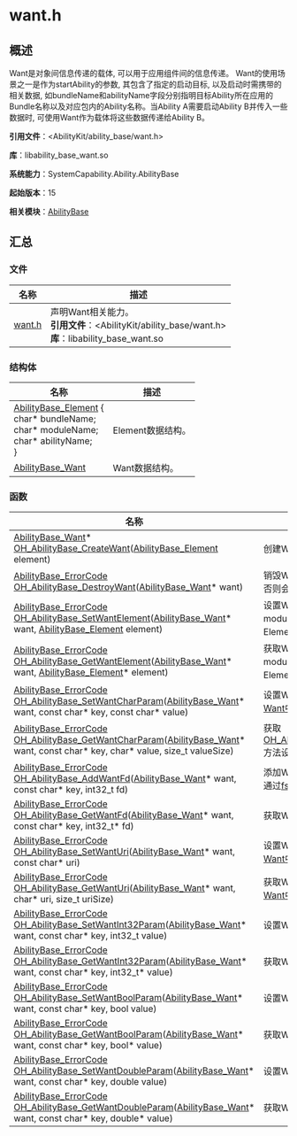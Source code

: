 # want.h


## 概述

Want是对象间信息传递的载体, 可以用于应用组件间的信息传递。 Want的使用场景之一是作为startAbility的参数, 其包含了指定的启动目标, 以及启动时需携带的相关数据, 如bundleName和abilityName字段分别指明目标Ability所在应用的Bundle名称以及对应包内的Ability名称。当Ability A需要启动Ability B并传入一些数据时, 可使用Want作为载体将这些数据传递给Ability B。

**引用文件**：<AbilityKit/ability_base/want.h>

**库**：libability_base_want.so

**系统能力**：SystemCapability.Ability.AbilityBase

**起始版本**：15

**相关模块**：[AbilityBase](_ability_base.md)


## 汇总

### 文件

| 名称                                          | 描述                                                         |
| --------------------------------------------- | ------------------------------------------------------------ |
| [want.h](want__8h.md) | 声明Want相关能力。<br/>**引用文件**：<AbilityKit/ability_base/want.h><br/>**库**：libability_base_want.so |


### 结构体

| 名称                                                         | 描述                         |
| ------------------------------------------------------------ | ---------------------------- |
| [AbilityBase_Element](_ability_base_element.md#abilitybase_element) {<br/>    char* bundleName;<br/>    char* moduleName;<br/>    char* abilityName;<br/>} | Element数据结构。 |
| [AbilityBase_Want](_ability_base.md#abilitybase_want)  | Want数据结构。 |


### 函数

| 名称                                                         | 描述                         |
| ------------------------------------------------------------ | ---------------------------- |
| [AbilityBase_Want](_ability_base.md#abilitybase_want)* [OH_AbilityBase_CreateWant](_ability_base.md#oh_abilitybase_createwant)([AbilityBase_Element](_ability_base_element.md#abilitybase_element) element) | 创建Want。 |
| [AbilityBase_ErrorCode](_ability_base.md#abilitybase_errorcode) [OH_AbilityBase_DestroyWant](_ability_base.md#oh_abilitybase_destroywant)([AbilityBase_Want](_ability_base.md#abilitybase_want)* want) | 销毁Want。销毁后的Want不可使用，否则会导致未定义行为。 |
| [AbilityBase_ErrorCode](_ability_base.md#abilitybase_errorcode) [OH_AbilityBase_SetWantElement](_ability_base.md#oh_abilitybase_setwantelement)([AbilityBase_Want](_ability_base.md#abilitybase_want)* want, [AbilityBase_Element](_ability_base_element.md#abilitybase_element) element) | 设置Want中bundleName、moduleName与abilityName组成的Element结构体。 |
| [AbilityBase_ErrorCode](_ability_base.md#abilitybase_errorcode) [OH_AbilityBase_GetWantElement](_ability_base.md#oh_abilitybase_getwantelement)([AbilityBase_Want](_ability_base.md#abilitybase_want)* want, [AbilityBase_Element](_ability_base_element.md#abilitybase_element)* element) | 获取Want中bundleName、moduleName与abilityName组成的Element结构体。 |
| [AbilityBase_ErrorCode](_ability_base.md#abilitybase_errorcode) [OH_AbilityBase_SetWantCharParam](_ability_base.md#oh_abilitybase_setwantcharparam)([AbilityBase_Want](_ability_base.md#abilitybase_want)* want, const char* key, const char* value) | 设置Want Param参数，Param可参考[Want中的parameters参数](js-apis-inner-ability-want.md)。 |
| [AbilityBase_ErrorCode](_ability_base.md#abilitybase_errorcode) [OH_AbilityBase_GetWantCharParam](_ability_base.md#oh_abilitybase_getwantcharparam)([AbilityBase_Want](_ability_base.md#abilitybase_want)* want, const char* key, char* value, size_t valueSize) | 获取[OH_AbilityBase_SetWantCharParam](#oh_abilitybase_setwantcharparam)方法设置的Want Param参数。 |
| [AbilityBase_ErrorCode](_ability_base.md#abilitybase_errorcode) [OH_AbilityBase_AddWantFd](_ability_base.md#oh_abilitybase_addwantfd)([AbilityBase_Want](_ability_base.md#abilitybase_want)* want, const char* key, int32_t fd) | 添加Want文件描述符，文件描述符可通过[fs.open](../apis-core-file-kit/js-apis-file-fs.md#fsopen)获取。 |
| [AbilityBase_ErrorCode](_ability_base.md#abilitybase_errorcode) [OH_AbilityBase_GetWantFd](_ability_base.md#oh_abilitybase_getwantfd)([AbilityBase_Want](_ability_base.md#abilitybase_want)* want, const char* key, int32_t* fd) | 获取Want文件描述符。 |
| [AbilityBase_ErrorCode](_ability_base.md#abilitybase_errorcode) [OH_AbilityBase_SetWantUri](_ability_base.md#oh_abilitybase_setwanturi)([AbilityBase_Want](#abilitybase_want)* want, const char* uri) |  设置Want中URI字符串。URI可参考[Want中URI描述](js-apis-app-ability-want.md)。 |
| [AbilityBase_ErrorCode](_ability_base.md#abilitybase_errorcode) [OH_AbilityBase_GetWantUri](_ability_base.md#oh_abilitybase_getwanturi)([AbilityBase_Want](#abilitybase_want)* want, char* uri, size_t uriSize) |  获取Want中URI字符串。URI可参考[Want中URI描述](js-apis-app-ability-want.md)。|
| [AbilityBase_ErrorCode](_ability_base.md#abilitybase_errorcode) [OH_AbilityBase_SetWantInt32Param](_ability_base.md#oh_abilitybase_setwantint32param)([AbilityBase_Want](#abilitybase_want)* want, const char* key, int32_t value) |  设置Want中int32_t类型的值。 |
| [AbilityBase_ErrorCode](_ability_base.md#abilitybase_errorcode) [OH_AbilityBase_GetWantInt32Param](_ability_base.md#oh_abilitybase_getwantint32param)([AbilityBase_Want](#abilitybase_want)* want, const char* key, int32_t* value) |  获取Want中int32_t类型的值。 |
| [AbilityBase_ErrorCode](_ability_base.md#abilitybase_errorcode) [OH_AbilityBase_SetWantBoolParam](_ability_base.md#oh_abilitybase_setwantboolparam)([AbilityBase_Want](#abilitybase_want)* want, const char* key, bool value) |  设置Want中bool类型的值。 |
| [AbilityBase_ErrorCode](_ability_base.md#abilitybase_errorcode) [OH_AbilityBase_GetWantBoolParam](_ability_base.md#oh_abilitybase_getwantboolparam)([AbilityBase_Want](#abilitybase_want)* want, const char* key, bool* value) |  获取Want中bool类型的值。 |
| [AbilityBase_ErrorCode](_ability_base.md#abilitybase_errorcode) [OH_AbilityBase_SetWantDoubleParam](_ability_base.md#oh_abilitybase_setwantdoubleparam)([AbilityBase_Want](#abilitybase_want)* want, const char* key, double value) |  设置Want中double类型的值。 |
| [AbilityBase_ErrorCode](_ability_base.md#abilitybase_errorcode) [OH_AbilityBase_GetWantDoubleParam](_ability_base.md#oh_abilitybase_getwantdoubleparam)([AbilityBase_Want](#abilitybase_want)* want, const char* key, double* value) |  获取Want中double类型的值。 |
